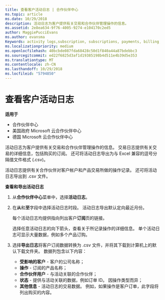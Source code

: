 ```yaml
---
title: 查看客户活动日志 | 合作伙伴中心
ms.topic: article
ms.date: 10/29/2018
description: 活动日志为客户提供有关交易和合作伙伴管理操作的信息。
ms.assetid: 2e8ea634-9f76-4005-9274-e104170c2ed5
author: MaggiePucciEvans
ms.author: evansma
Keywords: activity logs,subscription, subscriptions, payments, billing, transactions
ms.localizationpriority: medium
ms.openlocfilehash: 40bcbde087fda68428c50d1f840a44a87bdebbc3
ms.sourcegitcommit: ed22f6825d3af1d19385198b4d511e4b39d5e353
ms.translationtype: MT
ms.contentlocale: zh-CN
ms.lasthandoff: 10/29/2018
ms.locfileid: "5794850"
---
```

# <a name="view-customer-activity-logs"></a>查看客户活动日志

**适用于**

-  合作伙伴中心
-  美国政府 Microsoft 云合作伙伴中心
-  德国 Microsoft 云合作伙伴中心


活动日志为客户提供有关交易和合作伙伴管理操作的信息。 交易日志提供有关交易的详细信息，包括购买的订阅。 还可将活动日志导出为与 Excel 兼容的逗号分隔值文件格式 (.csv)。

活动日志提供有关合作伙伴对客户帐户和产品交易所做的操作记录。 还可将活动日志导出到 .csv 文件。

**查看和导出活动日志**

1.  从**合作伙伴中心**菜单中，选择**活动日志**。
2.  在**从**和**至**字段中选择活动日志时段。 活动日志导出默认定向最近月份。

    每个活动日志均提供指向列出客户**订阅**页的链接。

    选择任意活动日志的向下箭头，查看关于所记录操作的详细信息。 单个活动日志可显示大量数据，例如多个产品订购。

3.  选择**导出日志**将客户订阅数据转换为 .csv 文件，并将其下载到计算机上的默认下载文件夹。 数据列包含以下内容：
    -   **受影响的客户** - 客户的公司名称；
    -   **操作** - 订阅的产品名称；
    -   **合作伙伴用户** - 与活动关联的合作伙伴；
    -   **状态** - 提供与活动关联的数据，例如订单 ID。 因操作类型而异；
    -   **其他信息** - 活动日志的交易数据。 例如，如果操作是客户订单，此字段将列出购买的内容。

 

 



